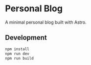 # Personal Blog

A minimal personal blog built with Astro.

## Development

```bash
npm install
npm run dev
npm run build
```